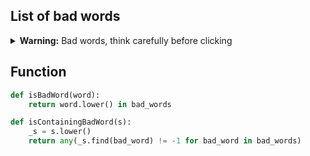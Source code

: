 ## List of bad words

<details>
<summary><b>Warning:</b> Bad words, think carefully before clicking</summary>

```py
bad_words = [
# English
# source:
# - http://www.hyperhero.com/en/insults.htm
# - https://reallifeglobal.com/how-to-use-swear-words-in-english/
"ass",
"asshole",
"bitch",
"bullshit",
"butt",
"cock",
"cunt",
"dick",
"fuck",
"fucker",
"motherfucker",
"piss",
"shit",
"whore",

# Vietnamese
# source: 
# - http://qr.ae/TUp27Z
# - http://qr.ae/TUp27V
# - www.youswear.com/index.asp?language=Vietnamese
"đĩ",
"địt",
"cứt",
"đái",
"địt",
"đụ",
"đù",
"đéo",
# "bú",
"cặc",
"buồi",
"lồn",
# "mẹ", "bố", "cha", "bà", "cụ"  # "dit" + ...
# "lợn" (pig), "chó" (dog)
]
```

</details>

## Function

```py
def isBadWord(word):
    return word.lower() in bad_words

def isContainingBadWord(s):
    _s = s.lower()
    return any(_s.find(bad_word) != -1 for bad_word in bad_words)
```
